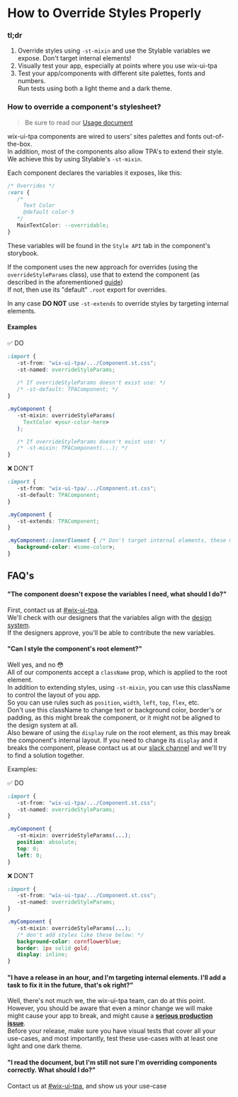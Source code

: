 # How to Override Styles Properly

### **tl;dr**
1. Override styles using `-st-mixin` and use the Stylable variables we expose.
   Don't target internal elements!
2. Visually test your app, especially at points where you use wix-ui-tpa
3. Test your app/components with different site palettes, fonts and numbers.  
   Run tests using both a light theme and a dark theme.


### How to override a component's stylesheet?
> Be sure to read our [Usage document](
https://github.com/wix/wix-ui-tpa/blob/master/docs/USAGE.md#overriding-predefined-style-params)

wix-ui-tpa components are wired to users' sites palettes and fonts out-of-the-box.  
In addition, most of the components also allow TPA's to extend their style. We achieve this by 
using Stylable's `-st-mixin`.

Each component declares the variables it exposes, like this:
```css
/* Overrides */
:vars {
   /* 
     Text Color
     @default color-5
   */
   MainTextColor: --overridable;
}
```
These variables will be found in the `Style API` tab in the component's storybook.

If the component uses the new approach for overrides (using the `overrideStyleParams` class), 
use that to extend the component (as described in the aforementioned [guide](
https://github.com/wix/wix-ui-tpa/blob/master/docs/USAGE.md#an-optimized-way-for-style-overriding---new))  
If not, then use its "default" `.root` export for overrides.

In any case **DO NOT** use `-st-extends` to override styles by targeting internal elements.

#### Examples

✅ DO

```css
:import {
   -st-from: "wix-ui-tpa/.../Component.st.css";
   -st-named: overrideStyleParams;
   
   /* If overrideStyleParams doesn't exist use: */
   /* -st-default: TPAComponent; */
}

.myComponent {
   -st-mixin: overrideStyleParams(
     TextColor <your-color-here>
   );

   /* If overrideStyleParams doesn't exist use: */
   /* -st-mixin: TPAComponent(...); */
}
```

❌ DON'T

```css
:import {
   -st-from: "wix-ui-tpa/.../Component.st.css";
   -st-default: TPAComponent; 
}

.myComponent {
   -st-extends: TPAComponent;
}

.myComponent::innerElement { /* Don't target internal elements, these might change */
   background-color: <some-color>;
}
```

## FAQ's

#### "The component doesn't expose the variables I need, what should I do?"
First, contact us at [#wix-ui-tpa](https://wix.slack.com/archives/CJRU3U97A).  
We'll check with our designers that the variables align with the [design system](
https://zeroheight.com/7sjjzhgo2/p/7181b5-tpa-design-system).  
If the designers approve, you'll be able to contribute the new variables.

#### "Can I style the component's root element?"
Well yes, and no 😳  
All of our components accept a `className` prop, which is applied to the root element.  
In addition to extending styles, using `-st-mixin`, you can use this className to control the 
layout of you app.  
So you can use rules such as `position`, `width`, `left`, `top`, `flex`, etc.  
Don't use this className to change text or background color, border's or padding, as this might 
break the component, or it might not be aligned to the design system at all.  
Also beware of using the `display` rule on the root element, as this may break the component's 
internal layout. If you need to change its `display` and it breaks the component, please contact us
at our [slack channel](https://wix.slack.com/archives/CJRU3U97A) and we'll try to find a solution 
together.

Examples:

✅ DO

```css
:import {
   -st-from: "wix-ui-tpa/.../Component.st.css";
   -st-named: overrideStyleParams;
}

.myComponent {
   -st-mixin: overrideStyleParams(...);
   position: absolute;
   top: 0;
   left: 0;
}
```

❌ DON'T

```css
:import {
   -st-from: "wix-ui-tpa/.../Component.st.css";
   -st-named: overrideStyleParams;
}

.myComponent {
   -st-mixin: overrideStyleParams(...);
   /* don't add styles like these below: */
   background-color: cornflowerblue;
   border: 1px solid gold;
   display: inline;
}
```
 

#### "I have a release in an hour, and I'm targeting internal elements. I'll add a task to fix it in the future, that's ok right?" 
Well, there's not much we, the wix-ui-tpa team, can do at this point.  
However, you should be aware that even a minor change we will make might cause your app to break, 
and might cause a **[serious production issue](https://jira.wixpress.com/browse/INC-5684)**.  
Before your release, make sure you have visual tests that cover all your use-cases, and most
importantly, test these use-cases with at least one light and one dark theme.


#### "I read the document, but I'm still not sure I'm overriding components correctly. What should I do?"
Contact us at [#wix-ui-tpa](https://wix.slack.com/archives/CJRU3U97A), and show us your use-case
